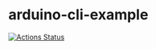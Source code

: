 # arduino-cli-example

[![Actions Status](https://github.com/arduino/arduino-cli-example/workflows/test/badge.svg)](https://github.com/arduino/arduino-cli-example/actions)
